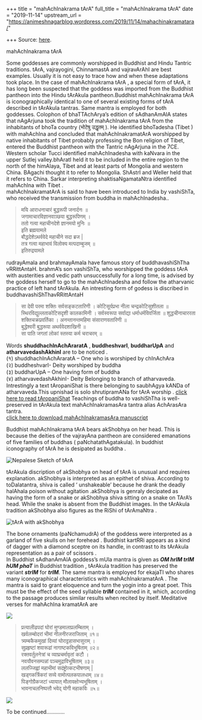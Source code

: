 +++
title = "mahAchInakrama tArA"
full_title = "mahAchInakrama tArA"
date = "2019-11-14"
upstream_url = "https://animeshnagarblog.wordpress.com/2019/11/14/mahachinakramatara/"

+++
Source: [here](https://animeshnagarblog.wordpress.com/2019/11/14/mahachinakramatara/).

mahAchInakrama tArA

Some goddesses are commonly worshipped in Buddhist and Hindu Tantric
traditions. tArA, vajrayogini, ChinnamastA and vajravArAhI are best
examples. Usually it is not easy to trace how and when these adaptations
took place. In the case of mahAchInakrama tArA , a special form of tArA,
it has long been suspected that the goddess was imported from the
Buddhist pantheon into the Hindu tArAkula pantheon.Buddhist
mahAchInakrama tArA is iconographically identical to one of several
existing forms of tArA described in tArAkula tantras. Same mantra is
employed for both goddesses. Colophon of bhaTTAchArya’s edition of
sAdhanAmAlA states that nAgArjuna took the tradition of mahAchInakrama
tArA from the inhabitants of bhoTa country (भोटेषु उद्धृतम् ). He
identified bhoTadesha (Tibet ) with mahAchIna and concluded that
mahAchInakramatArA worshipped by native inhabitants of Tibet probably
professing the Bon religion of Tibet, entered the Buddhist pantheon with
the Tantric nAgArjuna in the 7CE. Western scholar Tucci identified
mahAchInadesha with kaNvara in the upper Sutlej valley.bhAratI held it
to be included in the entire region to the north of the himAlaya, Tibet
and at least parts of Mongolia and western China. BAgachi thought it to
refer to Mongolia. ShAstrI and Weller held that it refers to China.
Sarkar interpreting shaktisaNgamataNtra identified mahAchIna with Tibet
.  
mahAchInakramatArA is said to have been introduced to India by
vashiShTa, who received the transmission from buddha in mahAchInadesha..

> मयि आराधनाचारं बुद्धरूपी जनार्दनः ॥  
> जगामाचारविज्ञानवाञ्छया बुद्धरूपिणम् ।  
> ततो गत्वा महाचीनदेशे ज्ञानमयो मुनिः ॥  
> इति ब्रह्मयामले  
> बौद्धदेशेऽथर्ववेदे महाचीने सदा ब्रज \|  
> तत्र गत्वा महाभावं विलोक्य मत्पदाम्बुजम् ॥  
> इतिरुद्रयामले

rudrayAmala and brahmayAmala have famous story of buddhavashiShTha
vRRittAntaH. brahmA’s son vashiShTa, who worshipped the goddess tArA
with austerities and vedic path unsuccessfully for a long time, is
advised by the goddess herself to go to the mahAchInadesha and follow
the atharvanic practice of left hand tArAkula. An intresting form of
godess is discribed in buddhavashiShThavRRittAntaH

> सा देवी परमा शक्तिः सर्वसङ्कटतारिणी । कोटिसूर्यप्रभा नीला
> चन्द्रकोटिसुशीतला ॥ स्थिरविद्युल्लताकोटिसदृशी कालकामिनी । सर्वस्वरूपा
> सर्वाद्या धर्माधर्मविवर्जिता ॥ शुद्धचीनाचाररता शक्तिचक्रप्रवर्तिका ।
> अनन्तानन्तमहिमा संसाराणवतारिणी ॥  
> बुद्धेश्वरी बुद्धरूपा अथर्ववेदशाखिनी ॥  
> सा पाति जगतां लोकां स्तस्या कर्म चराचरम् ॥

Words **shuddhachInAchAraratA** , **buddheshvarI**, **buddharUpA** and
**atharvavedashAkhinI** are to be noticed .  
(१) shuddhachInAchAraratA – One who is worshiped by chInAchAra  
(२) buddheshvarI- Deity worshiped by buddha  
(३) buddharUpA – One having form of buddha  
(४) atharvavedashAkhinI- Deity Belonging to branch of atharvaveda.  
Intrestingly a text tAropaniShat is there belonging to saubhAgya kANDa
of atharvaveda.This upnishad is solo shrutipramANa for tArA worship .
[click here to read
tAropaniShat](https://animeshnagarblog.wordpress.com/2015/06/02/%E0%A4%A4%E0%A4%BE%E0%A4%B0%E0%A5%8B%E0%A4%AA%E0%A4%A8%E0%A4%BF%E0%A4%B7%E0%A4%A4%E0%A5%8D/)
Teachings of buddha to vashiShTha is well-preserved in tArAkula text
mahAchInakramasAra tantra alias AchArasAra tantra.  
[click here to download mahAchInakramasAra
manuscript](https://archive.org/details/MahachinacharaKramaTantra5536Alm25Shlf31069KaDevanagariTantra)

Buddhist mahAchInakrama tArA bears akShobhya on her head. This is
because the deities of the vajrayAna pantheon are considered emanations
of five families of buddhas ( paNchatathAgatakula). In buddhist
iconography of tArA he is desipated as buddha .

![Nepalese Sketch of
tArA](https://animeshnagarblog.files.wordpress.com/2019/11/img_20191114_024819162626090544359507.jpg?w=700)

tArAkula discription of akShobhya on head of tArA is unusual and
requires explanation. akShobhya is interpreted as an epithet of shiva.
According to toDalatantra, shiva is called ‘ unshakeable’ because he
drank the deadly halAhala poison without agitation .akShobhya is genraly
decipated as having the form of a snake or akShobhya shiva sitting on a
snake on TArA’s head. While the snake is absent from the Buddhist
images. In the tArAkula tradition akShobhya also figures as the RiShi of
tArAmaNtra .

![tArA with
akShobhya](https://animeshnagarblog.files.wordpress.com/2019/11/img_20191114_025358550710337267771956.jpg?w=700)

The bone ornaments (paNchamudrA) of the goddess were interpreted as a
garland of five skulls on her forehead . Buddhist kartRRi appears as a
kind of dagger with a diamond sceptre on its handle, in contrast to its
tArAkula representation as a pair of scissors .  
In Buddhist sAdhanAmAlA goddess’s mUla mantra is given as ***OM hrIM
trIM hUM phaT*** in Buddhist tradition , tArAkula tradition has
preserved the variant ***strIM*** for ***trIM***. The same mantra is
employed for ekajaTI who shares many iconographical characteristics with
mahAchInakramatArA . The mantra is said to grant eloquence and turn the
yogin into a great poet. This must be the effect of the seed syllable
***trIM*** contained in it, which, according to the passage produces
similar results when recited by itself. Meditative verses for mahAchIna
kramatArA are

![](https://animeshnagarblog.files.wordpress.com/2019/11/img_20191114_0244105513640202420233997.jpg?w=700)

> प्रत्यालीढपदां घोरां मुण्डमालाप्रलम्बिताम् ।  
> खर्वलम्बोदरां भीमां नीलनीरजराजिताम् ॥१॥  
> त्र्यम्बकैकमुखां दिव्यां घोराट्टहासभासुराम् ।  
> सुप्रहृष्टां शवारूढां नागाष्टकविभूषिताम् ॥२॥  
> रक्तवर्तुलनेत्रां च व्याघ्रचर्मावृतां कटौ ।  
> नवयौवनसम्पन्नां पञ्चमुद्राविभूषिताम् ॥३॥  
> ललज्जिह्वां महाभीमां सदंष्ट्रोत्कटभीषणाम् \|  
> खड्गकर्त्रिकरां सव्ये वामोत्पलकपालधाम् ॥४॥  
> पिङ्गोग्रैकजटां ध्यायात् मौलावक्षोभ्यभूषिताम् ।  
> भावनाचलनिष्पत्तौ भवेद् योगी महाकविः ॥५॥

![](https://animeshnagarblog.files.wordpress.com/2019/11/img_20191114_025932532405026978720244.jpg?w=700)

To be continued…………

